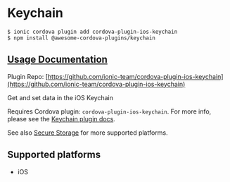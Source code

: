 # Keychain

```text
$ ionic cordova plugin add cordova-plugin-ios-keychain
$ npm install @awesome-cordova-plugins/keychain
```

## [Usage Documentation](https://danielsogl.gitbook.io/awesome-cordova-plugins/plugins/keychain/)

Plugin Repo: [https://github.com/ionic-team/cordova-plugin-ios-keychain](https://github.com/ionic-team/cordova-plugin-ios-keychain)

Get and set data in the iOS Keychain

Requires Cordova plugin: `cordova-plugin-ios-keychain`. For more info, please see the [Keychain plugin docs](https://github.com/ionic-team/cordova-plugin-ios-keychain).

See also [Secure Storage](https://ionicframework.com/docs/native/secure-storage/) for more supported platforms.

## Supported platforms

* iOS

